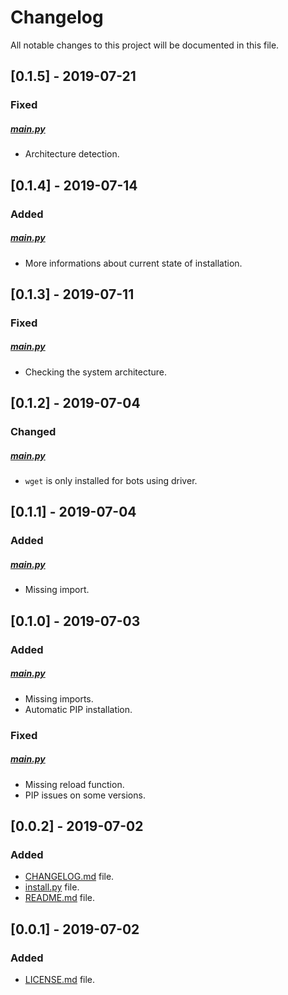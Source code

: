 # Changelog

All notable changes to this project will be documented in this file.

## [0.1.5] - 2019-07-21

### Fixed

##### [main.py](main.py)

- Architecture detection.

## [0.1.4] - 2019-07-14

### Added

##### [main.py](main.py)

- More informations about current state of installation.

## [0.1.3] - 2019-07-11

### Fixed

##### [main.py](main.py)

- Checking the system architecture.

## [0.1.2] - 2019-07-04

### Changed

##### [main.py](main.py)

- `wget` is only installed for bots using driver.

## [0.1.1] - 2019-07-04

### Added

##### [main.py](main.py)

- Missing import.

## [0.1.0] - 2019-07-03

### Added

##### [main.py](main.py)

- Missing imports.
- Automatic PIP installation.

### Fixed

##### [main.py](main.py)

- Missing reload function.
- PIP issues on some versions.

## [0.0.2] - 2019-07-02

### Added

- [CHANGELOG.md](CHANGELOG.md) file.
- [install.py](install.py) file.
- [README.md](README.md) file.

## [0.0.1] - 2019-07-02

### Added

- [LICENSE.md](LICENSE.md) file.
